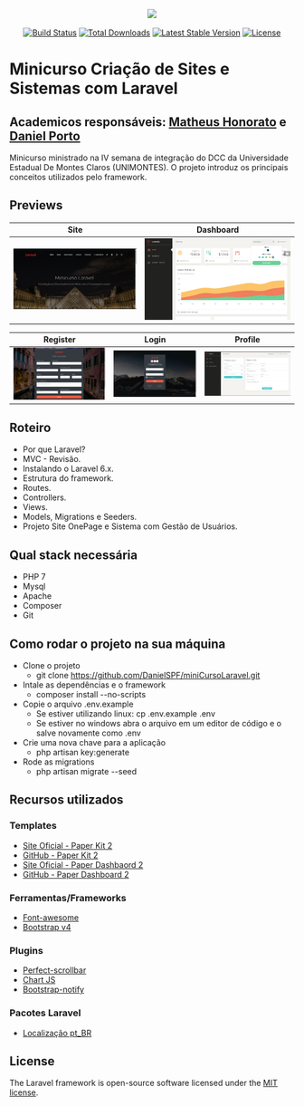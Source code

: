
<p align="center"><img src="https://res.cloudinary.com/dtfbvvkyp/image/upload/v1566331377/laravel-logolockup-cmyk-red.svg" width="400"></p>

<p align="center">
<a href="https://travis-ci.org/laravel/framework"><img src="https://travis-ci.org/laravel/framework.svg" alt="Build Status"></a>
<a href="https://packagist.org/packages/laravel/framework"><img src="https://poser.pugx.org/laravel/framework/d/total.svg" alt="Total Downloads"></a>
<a href="https://packagist.org/packages/laravel/framework"><img src="https://poser.pugx.org/laravel/framework/v/stable.svg" alt="Latest Stable Version"></a>
<a href="https://packagist.org/packages/laravel/framework"><img src="https://poser.pugx.org/laravel/framework/license.svg" alt="License"></a>
</p>

# Minicurso Criação de Sites e Sistemas com Laravel

## Academicos responsáveis: [Matheus Honorato](https://github.com/MatheusHonorato) e [Daniel Porto](https://github.com/DanielSPF)

Minicurso ministrado na IV semana de integração do DCC da Universidade Estadual De Montes Claros (UNIMONTES). O projeto introduz os principais conceitos utilizados pelo framework.

## Previews

| Site | Dashboard |
| --- | --- |
| [![Site](https://github.com/DanielSPF/miniCursoLaravel/blob/master/public/previews-site.PNG)](https://github.com/DanielSPF/miniCursoLaravel/blob/master/public/previews-site.PNG) | [![Dashboard](https://github.com/DanielSPF/miniCursoLaravel/blob/master/public/previews-dashboard.PNG)](https://github.com/DanielSPF/miniCursoLaravel/blob/master/public/previews-dashboard.PNG)

| Register | Login | Profile  |
| --- | --- | ---  |
| [![Register](https://github.com/DanielSPF/miniCursoLaravel/blob/master/public/previews-register.PNG)](https://github.com/DanielSPF/miniCursoLaravel/blob/master/public/previews-register.PNG) | [![Login](https://github.com/DanielSPF/miniCursoLaravel/blob/master/public/previews-login.PNG)](https://github.com/DanielSPF/miniCursoLaravel/blob/master/public/previews-login.PNG) | [![Profile](https://github.com/DanielSPF/miniCursoLaravel/blob/master/public/previews-profile.PNG)](https://github.com/DanielSPF/miniCursoLaravel/blob/master/public/previews-profile.PNG) 

## Roteiro

- Por que Laravel?
- MVC - Revisão.
- Instalando o Laravel 6.x.
- Estrutura do framework.
- Routes.
- Controllers.
- Views.
- Models, Migrations e Seeders.
- Projeto Site OnePage e Sistema com Gestão de Usuários.

## Qual stack necessária

- PHP 7
- Mysql
- Apache
- Composer
- Git

## Como rodar o projeto na sua máquina

- Clone o projeto
    - git clone https://github.com/DanielSPF/miniCursoLaravel.git
- Intale as dependências e o framework
    - composer install --no-scripts
- Copie o arquivo .env.example
    - Se estiver utilizando linux: cp .env.example .env
    - Se estiver no windows abra o arquivo em um editor de código e o salve novamente     como .env
- Crie uma nova chave para a aplicação
    - php artisan key:generate
- Rode as migrations
    - php artisan migrate --seed

## Recursos utilizados

### Templates
- [Site Oficial - Paper Kit 2](https://www.creative-tim.com/product/paper-kit-2)
- [GitHub - Paper Kit 2](https://github.com/creativetimofficial/paper-kit-2)
- [Site Oficial - Paper Dashbaord 2](https://www.creative-tim.com/product/paper-dashboard-2)
- [GitHub - Paper Dashboard 2](https://github.com/creativetimofficial/paper-dashboard)

### Ferramentas/Frameworks
- [Font-awesome](https://fontawesome.com)
- [Bootstrap v4](https://getbootstrap.com)

### Plugins
- [Perfect-scrollbar](https://github.com/mdbootstrap/perfect-scrollbar)
- [Chart JS](https://www.chartjs.org)
- [Bootstrap-notify](http://bootstrap-notify.remabledesigns.com)

### Pacotes Laravel
- [Localização pt_BR](https://github.com/esjdev/laravel-5.7-ptBR-localization)

## License

The Laravel framework is open-source software licensed under the [MIT license](https://opensource.org/licenses/MIT).
